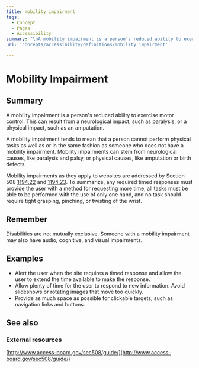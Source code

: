 ```yaml
---
title: mobility impairment
tags:
  - Concept
  - Pages
  - Accessibility
summary: "\nA mobility impairment is a person's reduced ability to exercise motor control. This can result from a neurological impact, such as paralysis, or a physical impact, such as an amputation.\n"
uri: 'concepts/accessibility/definitions/mobility impairment'

---
```

# Mobility Impairment

## Summary

A mobility impairment is a person's reduced ability to exercise motor control. This can result from a neurological impact, such as paralysis, or a physical impact, such as an amputation.

A mobility impairment tends to mean that a person cannot perform physical tasks as well as or in the same fashion as someone who does not have a mobility impairment. Mobility impairments can stem from neurological causes, like paralysis and palsy, or physical causes, like amputation or birth defects.

Mobility impairments as they apply to websites are addressed by Section 508 [1194.22](http://www.access-board.gov/sec508/guide/1194.22.htm%7C) and [1194.23](http://www.access-board.gov/sec508/guide/1194.23.htm%7C). To summarize, any required timed responses must provide the user with a method for requesting more time, all tasks must be able to be performed with the use of only one hand, and no task should require tight grasping, pinching, or twisting of the wrist.

## Remember

Disabilities are not mutually exclusive. Someone with a mobility impairment may also have audio, cognitive, and visual impairments.

## Examples

-   Alert the user when the site requires a timed response and allow the user to extend the time available to make the response.
-   Allow plenty of time for the user to respond to new information. Avoid slideshows or rotating images that move too quickly.
-   Provide as much space as possible for clickable targets, such as navigation links and buttons.

## See also

### External resources

[http://www.access-board.gov/sec508/guide/](http://www.access-board.gov/sec508/guide/)

